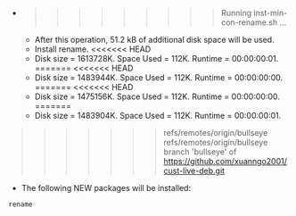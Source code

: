 * >>>>>>>>> Running inst-min-con-rename.sh ...
  * After this operation, 51.2 kB of additional disk space will be used.
  * Install rename.
<<<<<<< HEAD
  * Disk size = 1613728K. Space Used = 112K. Runtime = 00:00:00:01.
=======
<<<<<<< HEAD
  * Disk size = 1483944K. Space Used = 112K. Runtime = 00:00:00:00.
=======
<<<<<<< HEAD
  * Disk size = 1475156K. Space Used = 112K. Runtime = 00:00:00:00.
=======
  * Disk size = 1483904K. Space Used = 112K. Runtime = 00:00:00:01.
>>>>>>> refs/remotes/origin/bullseye
>>>>>>> refs/remotes/origin/bullseye
>>>>>>> branch 'bullseye' of https://github.com/xuanngo2001/cust-live-deb.git
  * The following NEW packages will be installed:
  ```bash
rename
  ```
